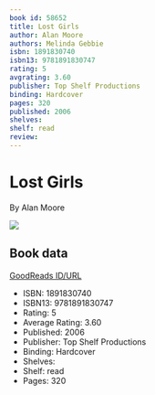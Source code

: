 ```yaml
---
book id: 58652
title: Lost Girls
author: Alan Moore
authors: Melinda Gebbie
isbn: 1891830740
isbn13: 9781891830747
rating: 5
avgrating: 3.60
publisher: Top Shelf Productions
binding: Hardcover
pages: 320
published: 2006
shelves: 
shelf: read
review: 
---
```


# Lost Girls

By Alan Moore

![](https://i.gr-assets.com/images/S/compressed.photo.goodreads.com/books/1388194140l/58652.jpg)

## Book data

[GoodReads ID/URL](https://www.goodreads.com/book/show/58652)

- ISBN: 1891830740
- ISBN13: 9781891830747
- Rating: 5
- Average Rating: 3.60
- Published: 2006
- Publisher: Top Shelf Productions
- Binding: Hardcover
- Shelves: 
- Shelf: read
- Pages: 320

